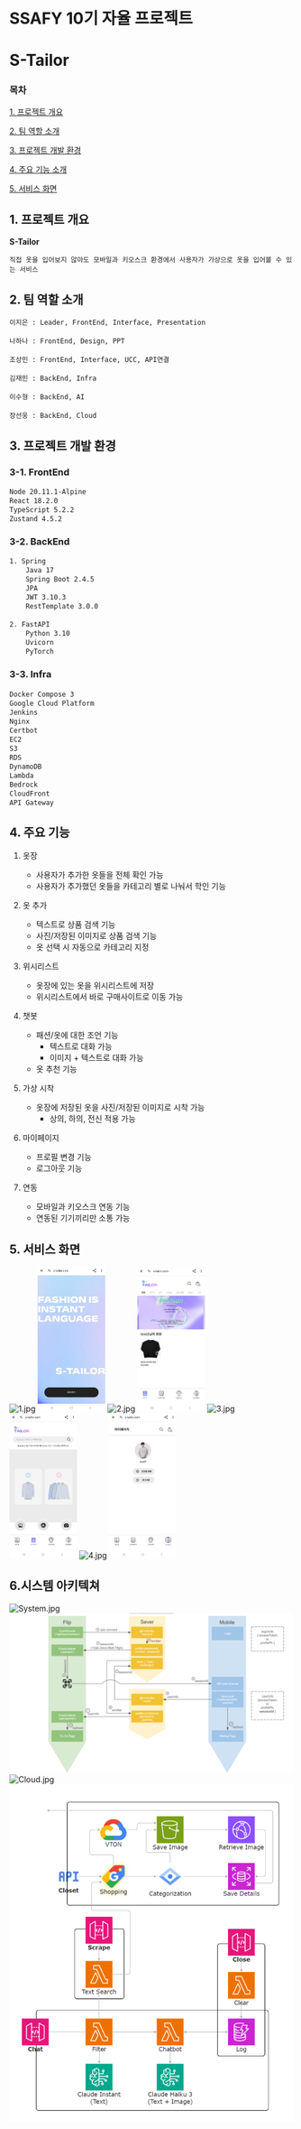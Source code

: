 # SSAFY 10기 자율 프로젝트 

# S-Tailor

### 목차

[1. 프로젝트 개요](#1-프로젝트-개요)

[2. 팀 역할 소개](#2-팀-소개)

[3. 프로젝트 개발 환경](#3-프로젝트-개발-환경)

[4. 주요 기능 소개](#4-주요-기능-소개)

[5. 서비스 화면](#5-서비스-화면)

## 1. 프로젝트 개요

<b>S-Tailor</b>

    직접 옷을 입어보지 않아도 모바일과 키오스크 환경에서 사용자가 가상으로 옷을 입어볼 수 있는 서비스

## 2. 팀 역할 소개

    이지은 : Leader, FrontEnd, Interface, Presentation

    나하나 : FrontEnd, Design, PPT

    조상민 : FrontEnd, Interface, UCC, API연결

    김재민 : BackEnd, Infra

    이수형 : BackEnd, AI

    장선웅 : BackEnd, Cloud

## 3. 프로젝트 개발 환경

<h3>3-1. FrontEnd</h3>

```
Node 20.11.1-Alpine
React 18.2.0
TypeScript 5.2.2
Zustand 4.5.2
```

<h3>3-2. BackEnd</h3>

```
1. Spring
    Java 17
    Spring Boot 2.4.5
    JPA
    JWT 3.10.3
    RestTemplate 3.0.0

2. FastAPI
    Python 3.10
    Uvicorn
    PyTorch
```

<h3>3-3. Infra</h3>

```
Docker Compose 3
Google Cloud Platform
Jenkins
Nginx
Certbot
EC2
S3
RDS
DynamoDB
Lambda
Bedrock
CloudFront
API Gateway
```

## 4. 주요 기능

1. 옷장

   - 사용자가 추가한 옷들을 전체 확인 가능
   - 사용자가 추가했던 옷들을 카테고리 별로 나눠서 학인 기능

2. 옷 추가

   - 텍스트로 상품 검색 기능
   - 사진/저장된 이미지로 상품 검색 기능
   - 옷 선택 시 자동으로 카테고리 지정

3. 위시리스트

   - 옷장에 있는 옷을 위시리스트에 저장
   - 위시리스트에서 바로 구매사이트로 이동 가능

4. 챗봇

   - 패션/옷에 대한 조언 기능
     - 텍스트로 대화 가능
     - 이미지 + 텍스트로 대화 가능
   - 옷 추천 기능

5. 가상 시착

   - 옷장에 저장된 옷을 사진/저장된 이미지로 시착 가능
     - 상의, 하의, 전신 적용 가능

6. 마이페이지

   - 프로필 변경 기능
   - 로그아웃 기능

7. 연동
   - 모바일과 키오스크 연동 기능
   - 연동된 기기끼리만 소통 가능

## 5. 서비스 화면

![1.jpg]() <img src="readme_images/1.jpg"  width="120" margin="10">
![2.jpg]() <img src="readme_images/2.jpg"  width="120" margin="10">
![3.jpg]() <img src="readme_images/3.jpg"  width="120" margin="10">
![4.jpg]() <img src="readme_images/4.jpg"  width="120" margin="10">

## 6.시스템 아키텍쳐

![System.jpg]() <img src="readme_images/System.png">
![Cloud.jpg]() <img src="readme_images/Cloud.png">
